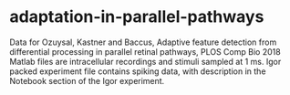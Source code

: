 # adaptation-in-parallel-pathways
Data for Ozuysal, Kastner and Baccus, Adaptive feature detection from differential processing in parallel retinal pathways, PLOS Comp Bio 2018
Matlab files are intracellular recordings and stimuli sampled at 1 ms.
Igor packed experiment file contains spiking data, with description in the Notebook section of the Igor experiment.
